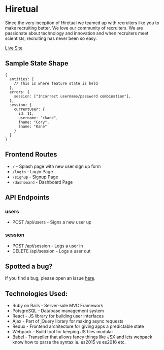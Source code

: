 # Hiretual

Since the very inception of Hiretual we teamed up with recruiters like you to make recruiting better. We love our community of recruiters. We are passionate about technology and innovation and when recruiters meet scientists, recruiting has never been so easy.

[Live Site](http://hiretual.herokuapp.com/#/)

## Sample State Shape
```
{
  entities: {
    // This is where feature state is held
  },
  errors: {
    session: ["Incorrect username/password combination"],
  },
  session: {
    currentUser: {
      id: 11,
      username: "ckane",
      fname: "Cory",
      lname: "Kane"
    }
  }
}

```

## Frontend Routes
* `/` - Splash page with new user sign up form
* `/login` - Login Page
* `/signup` - Signup Page
* `/dashboard` - Dashboard Page

## API Endpoints
### users
* POST /api/users - Signs a new user up

### session
* POST /api/session - Logs a user in
* DELETE /api/session - Logs a user out

## Spotted a bug?
If you find a bug, please open an issue [here](https://github.com/ckane30691/code-challenge/issues).

## Technologies Used:
* Ruby on Rails - Server-side MVC Framework
* PotsgreSQL - Database management system
* React - JS library for building user interfaces
* Ajax - Part of jQuery library for making async requests
* Redux - Frontend architecture for giving apps a predictable state
* Webpack - Build tool for keeping JS files modular
* Babel - Transpiler that allows fancy things like JSX and lets webpack know how to parse the syntax ie. es2015 vs es2016 etc.